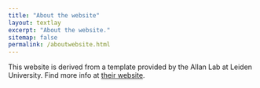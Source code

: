 ```yaml
---
title: "About the website"
layout: textlay
excerpt: "About the website."
sitemap: false
permalink: /aboutwebsite.html
---
```


This website is derived from a template provided by the Allan Lab at Leiden University. Find more info at [their website](https://www.allanlab.org/aboutwebsite.html).
